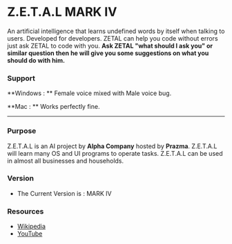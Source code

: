 # Z.E.T.A.L MARK IV
An artificial intelligence that learns undefined words by itself when talking to users. Developed for developers. ZETAL can help you code without errors just ask ZETAL to code with you. **Ask ZETAL "what should I ask you" or similar question then he will give you some suggestions on what you should do with him.**

### Support

**Windows : ** Female voice mixed with Male voice bug.

**Mac : ** Works perfectly fine.

***

### Purpose
Z.E.T.A.L is an AI project by **Alpha Company** hosted by **Prazma**. Z.E.T.A.L will learn many OS and UI programs to operate tasks. Z.E.T.A.L can be used in almost all businesses and households.

### Version
* The Current Version is : MARK IV

### Resources
* [Wikipedia](https://wikipedia.org)
* [YouTube](https://youtube.com)
